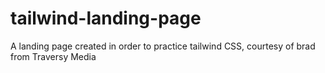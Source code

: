 # tailwind-landing-page
A landing page created in order to practice tailwind CSS, courtesy of brad from Traversy Media

